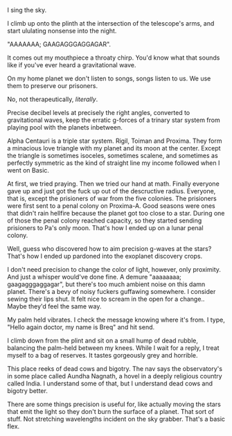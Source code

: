 I sing the sky. 

I climb up onto the plinth at the intersection of the telescope's arms, and 
start ululating nonsense into the night. 

"AAAAAAA; GAAGAGGGAGGAGAR".

It comes out my mouthpiece a throaty chirp. You'd know what that sounds like if 
you've ever heard a gravitational wave. 

On my home planet we don't listen to songs, songs listen to us. We use them to 
preserve our prisoners. 

No, not therapeutically, _literally_. 

Precise decibel levels at precisely the right angles, converted to gravitational 
waves, keep the erratic g-forces of a trinary star system from playing pool with 
the planets inbetween. 

Alpha Centauri is a triple star system. Rigil, Toiman and Proxima. They form a 
minacious love triangle with my planet and its moon at the center. Except the 
triangle is sometimes isoceles, sometimes scalene, and sometimes as perfectly 
symmetric as the kind of straight line my income followed when I went on Basic. 

At first, we tried praying. 
Then we tried our hand at math. 
Finally everyone gave up and just got the fuck up out of the descructive radius.
Everyone, that is, except the prisioners of war from the five colonies. The
prisioners were first sent to a penal colony on Proxima-A. Good seasons were
ones that didn't rain hellfire because the planet got too close to a star.
During one of those the penal colony reached capacity, so they started sending
prisioners to Pa's only moon. That's how I ended up on a lunar penal colony.

Well, guess who discovered how to aim precision g-waves at the stars? That's how
I ended up pardoned into the exoplanet discovery crops. 

I don't need precision to change the color of light, however, only proximity.
And just a whisper would've done fine. A demure "aaaaaaaa; gaagagggaggagar",
but there's too much ambient noise on this damn planet. There's a bevy of noisy 
fuckers guffawing somewhere. I consider sewing their lips shut. It felt nice to 
scream in the open for a change.. Maybe they'd feel the same way. 

My palm held vibrates. I check the message knowing where it's from. I type, 
"Hello again doctor, my name is Breq" and hit send.
 
I climb down from the plint and sit on a small hump of dead rubble, balancing the 
palm-held between my knees. While I wait for a reply, I treat myself to a bag of 
reserves. It tastes gorgeously grey and horrible. 

This place reeks of dead cows and bigotry. The nav says the observatory's in 
some place called Aundha Nagnath, a hovel in a deeply religious country called 
India. I understand some of that, but I understand dead cows and bigotry better.






There are some things precision is useful for, like actually moving the stars that 
emit the light so they don't burn the surface of a planet. That sort of stuff.
Not stretching wavelengths incident on the sky grabber. That's a basic flex. 


